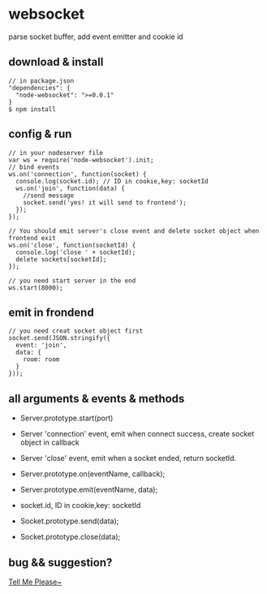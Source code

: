 # websocket

parse socket buffer, add event emitter and cookie id

## download & install
    // in package.json
    "dependencies": {
      "node-websocket": ">=0.0.1"
    }
    $ npm install

## config & run
    
    // in your nodeserver file
    var ws = require('node-websocket').init;
    // bind events
    ws.on('connection', function(socket) {
      console.log(socket.id); // ID in cookie,key: socketId
      ws.on('join', function(data) {
        //send message
        socket.send('yes! it will send to frontend');
      });
    });

    // You should emit server's close event and delete socket object when frontend exit
    ws.on('close', function(socketId) {
      console.log('close ' + socketId);
      delete sockets[socketId];
    });
    
    // you need start server in the end
    ws.start(8000);

## emit in frondend
    // you need creat socket object first
    socket.send(JSON.stringify({
      event: 'join',
      data: {
        room: room
      }
    }));

## all arguments & events & methods

* Server.prototype.start(port)

* Server 'connection' event, emit when connect success, create socket object in callback

* Server 'close' event, emit when a socket ended, return socketId.

* Server.prototype.on(eventName, callback);

* Server.prototype.emit(eventName, data);

* socket.id, ID in cookie,key: socketId

* Socket.prototype.send(data);

* Socket.prototype.close(data);

## bug && suggestion?
[Tell Me Please~](https://github.com/youngerheart/websocket/issues)
